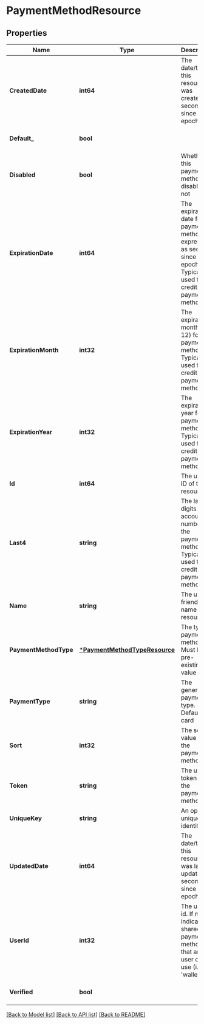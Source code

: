 # PaymentMethodResource

## Properties
Name | Type | Description | Notes
------------ | ------------- | ------------- | -------------
**CreatedDate** | **int64** | The date/time this resource was created in seconds since unix epoch | [optional] [default to null]
**Default_** | **bool** |  | [optional] [default to null]
**Disabled** | **bool** | Whether this payment method is disabled or not | [optional] [default to null]
**ExpirationDate** | **int64** | The expiration date for the payment method, expressed as seconds since epoch. Typically used for credit card payment methods | [optional] [default to null]
**ExpirationMonth** | **int32** | The expiration month (1 - 12) for the payment method. Typically used for credit card payment methods | [optional] [default to null]
**ExpirationYear** | **int32** | The expiration year for the payment method. Typically used for credit card payment methods | [optional] [default to null]
**Id** | **int64** | The unique ID of the resource | [optional] [default to null]
**Last4** | **string** | The last 4 digits of the account number for the payment method. Typically used for credit card payment methods | [optional] [default to null]
**Name** | **string** | The user friendly name of the resource | [default to null]
**PaymentMethodType** | [***PaymentMethodTypeResource**](PaymentMethodTypeResource.md) | The type of payment method. Must be a pre-existing value | [default to null]
**PaymentType** | **string** | The generic payment type. Default is card | [optional] [default to null]
**Sort** | **int32** | The sort value for the payment method | [optional] [default to null]
**Token** | **string** | The unique token for the payment method | [optional] [default to null]
**UniqueKey** | **string** | An optional unique identifier | [optional] [default to null]
**UpdatedDate** | **int64** | The date/time this resource was last updated in seconds since unix epoch | [optional] [default to null]
**UserId** | **int32** | The user&#39;s id. If null, indicates a shared payment method that any user can use (i.e., &#39;wallet&#39;) | [optional] [default to null]
**Verified** | **bool** |  | [optional] [default to null]

[[Back to Model list]](../README.md#documentation-for-models) [[Back to API list]](../README.md#documentation-for-api-endpoints) [[Back to README]](../README.md)



